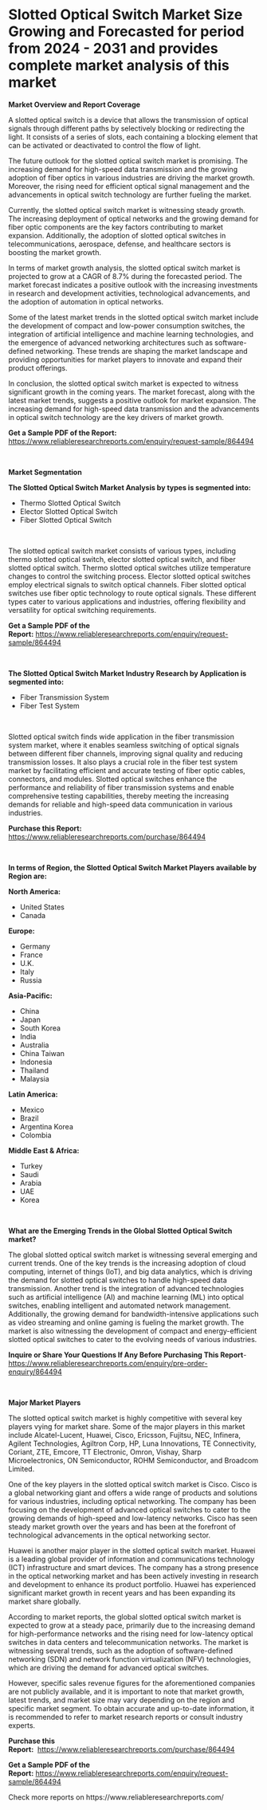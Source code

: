 <p><h1>Slotted Optical Switch Market Size Growing and Forecasted for period from 2024 - 2031 and provides complete market analysis of this market</h1></p><p><strong>Market Overview and Report Coverage</strong></p>
<p><p>A slotted optical switch is a device that allows the transmission of optical signals through different paths by selectively blocking or redirecting the light. It consists of a series of slots, each containing a blocking element that can be activated or deactivated to control the flow of light.</p><p>The future outlook for the slotted optical switch market is promising. The increasing demand for high-speed data transmission and the growing adoption of fiber optics in various industries are driving the market growth. Moreover, the rising need for efficient optical signal management and the advancements in optical switch technology are further fueling the market.</p><p>Currently, the slotted optical switch market is witnessing steady growth. The increasing deployment of optical networks and the growing demand for fiber optic components are the key factors contributing to market expansion. Additionally, the adoption of slotted optical switches in telecommunications, aerospace, defense, and healthcare sectors is boosting the market growth.</p><p>In terms of market growth analysis, the slotted optical switch market is projected to grow at a CAGR of 8.7% during the forecasted period. The market forecast indicates a positive outlook with the increasing investments in research and development activities, technological advancements, and the adoption of automation in optical networks.</p><p>Some of the latest market trends in the slotted optical switch market include the development of compact and low-power consumption switches, the integration of artificial intelligence and machine learning technologies, and the emergence of advanced networking architectures such as software-defined networking. These trends are shaping the market landscape and providing opportunities for market players to innovate and expand their product offerings.</p><p>In conclusion, the slotted optical switch market is expected to witness significant growth in the coming years. The market forecast, along with the latest market trends, suggests a positive outlook for market expansion. The increasing demand for high-speed data transmission and the advancements in optical switch technology are the key drivers of market growth.</p></p>
<p><strong>Get a Sample PDF of the Report:</strong> <a href="https://www.reliableresearchreports.com/enquiry/request-sample/864494">https://www.reliableresearchreports.com/enquiry/request-sample/864494</a></p>
<p>&nbsp;</p>
<p><strong>Market Segmentation</strong></p>
<p><strong>The Slotted Optical Switch Market Analysis by types is segmented into:</strong></p>
<p><ul><li>Thermo Slotted Optical Switch</li><li>Elector Slotted Optical Switch</li><li>Fiber Slotted Optical Switch</li></ul></p>
<p>&nbsp;</p>
<p><p>The slotted optical switch market consists of various types, including thermo slotted optical switch, elector slotted optical switch, and fiber slotted optical switch. Thermo slotted optical switches utilize temperature changes to control the switching process. Elector slotted optical switches employ electrical signals to switch optical channels. Fiber slotted optical switches use fiber optic technology to route optical signals. These different types cater to various applications and industries, offering flexibility and versatility for optical switching requirements.</p></p>
<p><strong>Get a Sample PDF of the Report:</strong>&nbsp;<a href="https://www.reliableresearchreports.com/enquiry/request-sample/864494">https://www.reliableresearchreports.com/enquiry/request-sample/864494</a></p>
<p>&nbsp;</p>
<p><strong>The Slotted Optical Switch Market Industry Research by Application is segmented into:</strong></p>
<p><ul><li>Fiber Transmission System</li><li>Fiber Test System</li></ul></p>
<p>&nbsp;</p>
<p><p>Slotted optical switch finds wide application in the fiber transmission system market, where it enables seamless switching of optical signals between different fiber channels, improving signal quality and reducing transmission losses. It also plays a crucial role in the fiber test system market by facilitating efficient and accurate testing of fiber optic cables, connectors, and modules. Slotted optical switches enhance the performance and reliability of fiber transmission systems and enable comprehensive testing capabilities, thereby meeting the increasing demands for reliable and high-speed data communication in various industries.</p></p>
<p><strong>Purchase this Report:</strong>&nbsp; <a href="https://www.reliableresearchreports.com/purchase/864494">https://www.reliableresearchreports.com/purchase/864494</a></p>
<p>&nbsp;</p>
<p><strong>In terms of Region, the Slotted Optical Switch Market Players available by Region are:</strong></p>
<p>
    <p> <strong> North America: </strong>
        <ul>
            <li>United States</li>
            <li>Canada</li>
        </ul>
        </p> 
    <p> <strong> Europe: </strong>
        <ul>
            <li>Germany</li>
            <li>France</li>
            <li>U.K.</li>
            <li>Italy</li>
            <li>Russia</li>
        </ul>
        </p> 
    <p> <strong> Asia-Pacific: </strong>
        <ul>
            <li>China</li>
            <li>Japan</li>
            <li>South Korea</li>
            <li>India</li>
            <li>Australia</li>
            <li>China Taiwan</li>
            <li>Indonesia</li>
            <li>Thailand</li>
            <li>Malaysia</li>
        </ul>
        </p> 
    <p> <strong> Latin America: </strong>
        <ul>
            <li>Mexico</li>
            <li>Brazil</li>
            <li>Argentina Korea</li>
            <li>Colombia</li>
        </ul>
        </p> 
    <p> <strong> Middle East & Africa: </strong>
        <ul>
            <li>Turkey</li>
            <li>Saudi</li>
            <li>Arabia</li>
            <li>UAE</li>
            <li>Korea</li>
        </ul>
    </p>
    </p>
<p>&nbsp;</p>
<p><strong>What are the Emerging Trends in the Global Slotted Optical Switch market?</strong></p>
<p><p>The global slotted optical switch market is witnessing several emerging and current trends. One of the key trends is the increasing adoption of cloud computing, internet of things (IoT), and big data analytics, which is driving the demand for slotted optical switches to handle high-speed data transmission. Another trend is the integration of advanced technologies such as artificial intelligence (AI) and machine learning (ML) into optical switches, enabling intelligent and automated network management. Additionally, the growing demand for bandwidth-intensive applications such as video streaming and online gaming is fueling the market growth. The market is also witnessing the development of compact and energy-efficient slotted optical switches to cater to the evolving needs of various industries.</p></p>
<p><strong>Inquire or Share Your Questions If Any Before Purchasing This Report</strong>- <a href="https://www.reliableresearchreports.com/enquiry/pre-order-enquiry/864494">https://www.reliableresearchreports.com/enquiry/pre-order-enquiry/864494</a></p>
<p>&nbsp;</p>
<p><strong>Major Market Players</strong></p>
<p><p>The slotted optical switch market is highly competitive with several key players vying for market share. Some of the major players in this market include Alcatel-Lucent, Huawei, Cisco, Ericsson, Fujitsu, NEC, Infinera, Agilent Technologies, Agiltron Corp, HP, Luna Innovations, TE Connectivity, Coriant, ZTE, Emcore, TT Electronic, Omron, Vishay, Sharp Microelectronics, ON Semiconductor, ROHM Semiconductor, and Broadcom Limited.</p><p>One of the key players in the slotted optical switch market is Cisco. Cisco is a global networking giant and offers a wide range of products and solutions for various industries, including optical networking. The company has been focusing on the development of advanced optical switches to cater to the growing demands of high-speed and low-latency networks. Cisco has seen steady market growth over the years and has been at the forefront of technological advancements in the optical networking sector.</p><p>Huawei is another major player in the slotted optical switch market. Huawei is a leading global provider of information and communications technology (ICT) infrastructure and smart devices. The company has a strong presence in the optical networking market and has been actively investing in research and development to enhance its product portfolio. Huawei has experienced significant market growth in recent years and has been expanding its market share globally.</p><p>According to market reports, the global slotted optical switch market is expected to grow at a steady pace, primarily due to the increasing demand for high-performance networks and the rising need for low-latency optical switches in data centers and telecommunication networks. The market is witnessing several trends, such as the adoption of software-defined networking (SDN) and network function virtualization (NFV) technologies, which are driving the demand for advanced optical switches.</p><p>However, specific sales revenue figures for the aforementioned companies are not publicly available, and it is important to note that market growth, latest trends, and market size may vary depending on the region and specific market segment. To obtain accurate and up-to-date information, it is recommended to refer to market research reports or consult industry experts.</p></p>
<p><strong>Purchase this Report:</strong>&nbsp;&nbsp;<a href="https://www.reliableresearchreports.com/purchase/864494">https://www.reliableresearchreports.com/purchase/864494</a></p>
<p></p>
<p><strong>Get a Sample PDF of the Report:</strong>&nbsp;<a href="https://www.reliableresearchreports.com/enquiry/request-sample/864494">https://www.reliableresearchreports.com/enquiry/request-sample/864494</a></p>
<p>Check more reports on https://www.reliableresearchreports.com/</p>